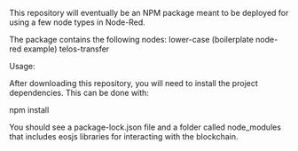 This repository will eventually be an NPM package meant to be deployed for using a few node types in Node-Red.

The package contains the following nodes:
    lower-case (boilerplate node-red example)
    telos-transfer

Usage:

After downloading this repository, you will need to install the project dependencies. This can be done with:

npm install

You should see a package-lock.json file and a folder called node_modules that includes eosjs libraries for interacting with the blockchain.
